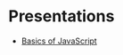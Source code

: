 # Presentations
* [Basics of JavaScript](https://github.com/aandrewww/presentations/tree/master/js-basics)

